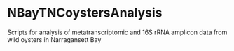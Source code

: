 # NBayTNCoystersAnalysis
Scripts for analysis of metatranscriptomic and 16S rRNA amplicon data from wild oysters in Narragansett Bay
